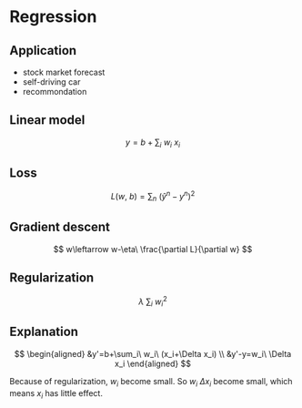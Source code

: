 <a><script src="https://slippersss.github.io/Mathjax.js"></script></a>

# Regression

## Application

* stock market forecast  
* self-driving car  
* recommondation

## Linear model

$$
y=b+\sum_i\ w_i\ x_i
$$

## Loss

$$
L(w,\ b)=\sum_n\ (\hat{y}^n-y^n)^2
$$

## Gradient descent

$$
w\leftarrow w-\eta\ \frac{\partial L}{\partial w}
$$

## Regularization

$$
\lambda\ \sum_i\ w_i^2
$$

## Explanation

$$
\begin{aligned}
&y'=b+\sum_i\ w_i\ (x_i+\Delta x_i)
\\
&y'-y=w_i\ \Delta x_i
\end{aligned}
$$

Because of regularization, $w_i$ become small. So $w_i\ \Delta x_i$ become small, which means $x_i$ has little effect.
